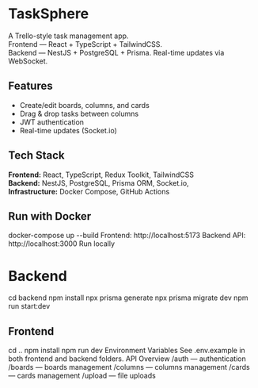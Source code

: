 # TaskSphere

A Trello-style task management app.  
Frontend — React + TypeScript + TailwindCSS.  
Backend — NestJS + PostgreSQL + Prisma.
Real-time updates via WebSocket.

## Features
- Create/edit boards, columns, and cards  
- Drag & drop tasks between columns  
- JWT authentication  
- Real-time updates (Socket.io) 

## Tech Stack
**Frontend:** React, TypeScript, Redux Toolkit, TailwindCSS  
**Backend:** NestJS, PostgreSQL, Prisma ORM, Socket.io,  
**Infrastructure:** Docker Compose, GitHub Actions 

## Run with Docker
docker-compose up --build
Frontend: http://localhost:5173
Backend API: http://localhost:3000
Run locally
# Backend
cd backend
npm install
npx prisma generate
npx prisma migrate dev
npm run start:dev

## Frontend
cd ..
npm install
npm run dev
Environment Variables
See .env.example in both frontend and backend folders.
API Overview
/auth — authentication
/boards — boards management
/columns — columns management
/cards — cards management
/upload — file uploads
